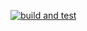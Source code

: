 [![build and test](https://github.com/BaraaAbuhalima/Real-time-weather-monitoring/actions/workflows/build-and-test.yml/badge.svg?branch=main)](https://github.com/BaraaAbuhalima/Real-time-weather-monitoring/actions/workflows/build-and-test.yml)